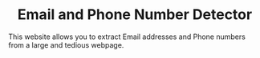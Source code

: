 <h1 align="center"> Email and Phone Number Detector </h1>
 This website allows you to extract Email addresses and Phone numbers from a large and tedious webpage.

